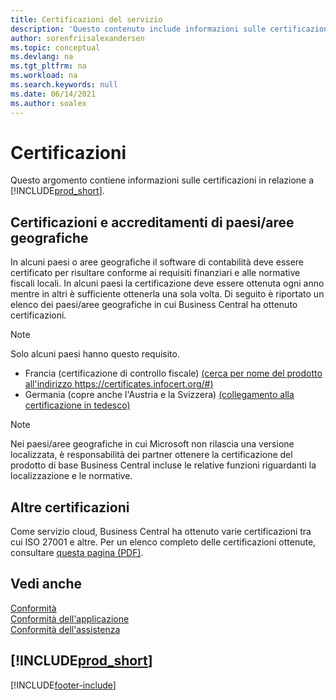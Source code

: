 ```yaml
---
title: Certificazioni del servizio
description: 'Questo contenuto include informazioni sulle certificazioni in relazione a Business Central, ad esempio certificazioni e accreditamenti specifici per area geografica.'
author: sorenfriisalexandersen
ms.topic: conceptual
ms.devlang: na
ms.tgt_pltfrm: na
ms.workload: na
ms.search.keywords: null
ms.date: 06/14/2021
ms.author: soalex
---
```

# <a name="certifications"></a>Certificazioni

Questo argomento contiene informazioni sulle certificazioni in relazione a [!INCLUDE[prod_short](../includes/prod_short.md)].  

## <a name="countryregion-specific-certifications-and-accreditations"></a>Certificazioni e accreditamenti di paesi/aree geografiche

In alcuni paesi o aree geografiche il software di contabilità deve essere certificato per risultare conforme ai requisiti finanziari e alle normative fiscali locali. In alcuni paesi la certificazione deve essere ottenuta ogni anno mentre in altri è sufficiente ottenerla una sola volta. Di seguito è riportato un elenco dei paesi/aree geografiche in cui Business Central ha ottenuto certificazioni.

> [!NOTE]
> Solo alcuni paesi hanno questo requisito.

- Francia (certificazione di controllo fiscale) [(cerca per nome del prodotto all'indirizzo https://certificates.infocert.org/#)](https://certificates.infocert.org/#)  
- Germania (copre anche l'Austria e la Svizzera) [(collegamento alla certificazione in tedesco)](https://www.bdo.de/de-de/themen/softwarebescheinungen/bdo/microsoft-dynamics-365-business-central)  

> [!NOTE]  
> Nei paesi/aree geografiche in cui Microsoft non rilascia una versione localizzata, è responsabilità dei partner ottenere la certificazione del prodotto di base Business Central incluse le relative funzioni riguardanti la localizzazione e le normative.

## <a name="other-certifications"></a>Altre certificazioni

Come servizio cloud, Business Central ha ottenuto varie certificazioni tra cui ISO 27001 e altre. Per un elenco completo delle certificazioni ottenute, consultare [questa pagina (PDF)](https://aka.ms/d365-compliance-list).

## <a name="see-also"></a>Vedi anche

[Conformità](compliance-overview.md)  
[Conformità dell'applicazione](compliance-application-compliance.md)  
[Conformità dell'assistenza](compliance-service-compliance.md)  

## [!INCLUDE[prod_short](../includes/free_trial_md.md)]


[!INCLUDE[footer-include](../includes/footer-banner.md)]

